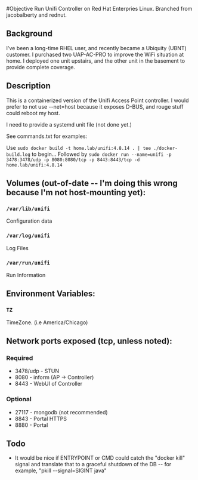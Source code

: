 #Objective
Run Unifi Controller on Red Hat Enterpries Linux.  Branched from jacobalberty and rednut.

## Background
I've been a long-time RHEL user, and recently became a Ubiquity (UBNT) customer.  I purchased two UAP-AC-PRO to improve the WiFi situation at home.  I deployed one unit upstairs, and the other unit in the basement to provide complete coverage.

## Description 
This is a containerized version of the Unifi Access Point controller.
I would prefer to not use --net=host because it exposes D-BUS, and rouge stuff could reboot my host.

I need to provide a systemd unit file (not done yet.)

See commands.txt for examples:

Use `sudo docker build -t home.lab/unifi:4.8.14 . | tee ./docker-build.log` to begin...
Followed by `sudo docker run --name=unifi -p 3478:3478/udp -p 8080:8080/tcp -p 8443:8443/tcp -d home.lab/unifi:4.8.14`

## Volumes (out-of-date -- I'm doing this wrong because I'm not host-mounting yet):

### `/var/lib/unifi`
Configuration data

### `/var/log/unifi`
Log Files

### `/var/run/unifi`
Run Information

## Environment Variables:
### `TZ`
TimeZone. (i.e America/Chicago)

## Network ports exposed (tcp, unless noted):
### Required

* 3478/udp - STUN
* 8080 - inform (AP -> Controller)
* 8443 - WebUI of Controller

### Optional

* 27117 - mongodb (not recommended)
* 8843 - Portal HTTPS
* 8880 - Portal

## Todo
* It would be nice if ENTRYPOINT or CMD could catch the "docker kill" signal and translate that to a graceful shutdown of the DB -- for example, "pkill --signal=SIGINT java"
